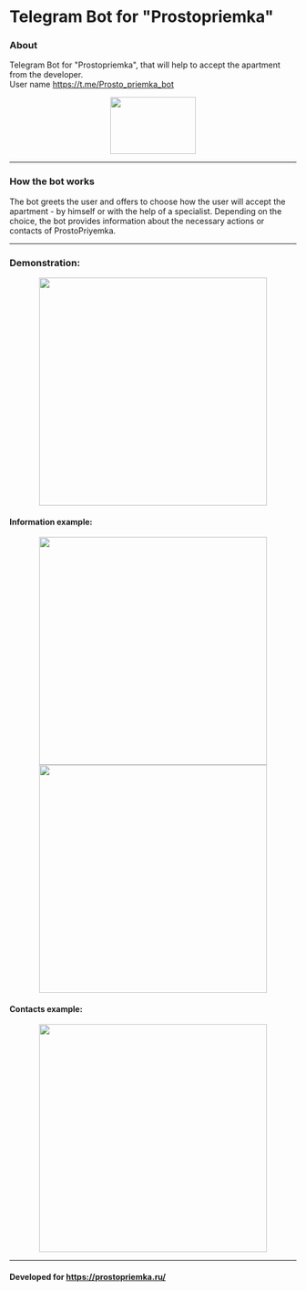 
# Telegram Bot for "Prostopriemka"

### About
Telegram Bot for "Prostopriemka", that will help to accept the apartment from the developer.  
User name https://t.me/Prosto_priemka_bot


<div align="center">
  <img src="https://media.giphy.com/media/v1.Y2lkPTc5MGI3NjExdXZ5c2FnaXpqOXY1cTdidGZsZjF6b3duaDBjbXdpMnR0ZG9pamlvMCZlcD12MV9pbnRlcm5hbF9naWZfYnlfaWQmY3Q9Zw/ya4eevXU490Iw/giphy.gif" width="150" height="100"/>
</div>

---

### How the bot works
The bot greets the user and offers to choose how the user will accept the apartment - by himself or with the help of a specialist. Depending on the choice, the bot provides information about the necessary actions or contacts of ProstoPriyemka.

---

### Demonstration:
<div align="center">
  <img src="https://i.postimg.cc/Rh2vr8sh/greetings.jpg" width="400"/>
</div>

#### Information example:
<div align="center">
  <img src="https://i.postimg.cc/cCCfkK2Z/himself.jpg" width="400"/>
</div>
<div align="center">
  <img src="https://i.postimg.cc/nc0hcRXd/himself2.jpg" width="400"/>
</div>

#### Contacts example:
<div align="center">
  <img src="https://i.postimg.cc/zvG4djqB/specialist.jpg" width="400"/>
</div>

---

#### Developed for https://prostopriemka.ru/



